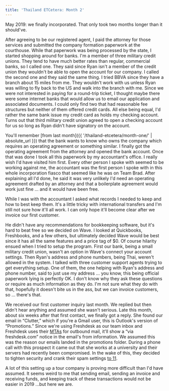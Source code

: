 ```yaml
---
title: 'Thailand ETCetera: Month 2'
---
```


May 2019: we finally incorporated. That only took two months longer than it should've.

After agreeing to be our registered agent, I paid the attorney for those services and submitted the company formation paperwork at the courthouse. While that paperwork was being processed by the state, I started shopping around for banks. I'm a member of three military credit unions. They tend to have much better rates than regular, commercial banks, so I called one. They said since Ryan isn't a member of the credit union they wouldn't be able to open the account for our company. I called the second one and they said the same thing. I tried BBVA since they have a branch about 15 miles from me. They wouldn't work with us unless Ryan was willing to fly back to the US and walk into the branch with me. Since we were not interested in paying for a round-trip ticket, I thought maybe there were some internet banks that would allow us to email our application and associated documents. I could only find two that had reasonable fee structures but neither of them offered credit cards. All else being equal, I'd rather the same bank issue my credit card as holds my checking account. Turns out that third military credit union agreed to open a checking account for us so long as Ryan didn't have signatory on the account.

You'll remember [from last month]({{ '/thailand-etcetera/month-one/' | absolute_url }}) that the bank wants to know who owns the company which requires an operating agreement or something similar. I finally got the operating agreement from the attorney and opened the bank account. Once that was done I took all this paperwork by my accountant's office. I really wish I'd have visited him first. Every other person I spoke with seemed to be working against me, the accountant was the first person I spoke with in this whole incorporation fiasco that seemed like he was on Team Brad. After explaining all I'd done, he said it was very unlikely I'd need an operating agreement drafted by an attorney and that a boilerplate agreement would work just fine ... and it would have been free.

While I was with the accountant I asked what records I needed to keep and how to best keep them. It's a little tricky with international transfers and I'm still not sure how it'll all work. I can only hope it'll become clear after we invoice our first customer.

He didn't have any recommendations for bookkeeping software, but it's hard to beat free so we decided on Wave. I looked at Quickbooks, Freshbooks, and a few others, but ultimately decided Wave would be best since it has all the same features and a price tag of $0. Of course hilarity ensued when I tried to setup the program. First our bank, being a small military credit union, wasn't an option in Wave's connect your account settings. Then Ryan's address and phone numbers, being Thai, weren't allowed in the system. I talked with three customer support agents trying to get everything setup. One of them, the one helping with Ryan's address and phone number, said to just use my address ... you know, this being official paperwork lying is perfectly OK. I don't know why they ask these questions or require as much information as they do. I'm not sure what they do with that, hopefully it doesn't bite us in the ass, but we can invoice customers, so ... there's that.

We received our first customer inquiry last month. We replied but then didn't hear anything and assumed she wasn't serious. Late this month, about six weeks after that first contact, we finally got a reply. She found our email in “Clutter,” which if you're a Gmail user, this is Outlook's version of “Promotions.” Since we're using Freshdesk as our team inbox and Freshdesk uses their [MTAs](https://en.wikipedia.org/wiki/Message_transfer_agent) for outbound mail, it'll show a “via freshdesk.com” notice in the email's from information. We assumed this was the reason our emails landed in the promotions folder. During a phone call with this prospect it came out that she works at a university and their servers had recently been compromised. In the wake of this, they decided to tighten security and crank their spam settings [to 11](https://www.youtube.com/watch?v=hW008FcKr3Q).

A lot of this setting up a tour company is proving more difficult than I'd have assumed. It seems weird to me that sending email, sending an invoice and receiving funds, and keeping track of these transactions would not be easier in 2019 ...but here we are.
